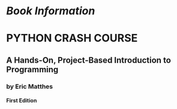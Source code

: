 # *Book Information*

# PYTHON CRASH COURSE

## A Hands-On, Project-Based Introduction to Programming
### by Eric Matthes
#### First Edition
